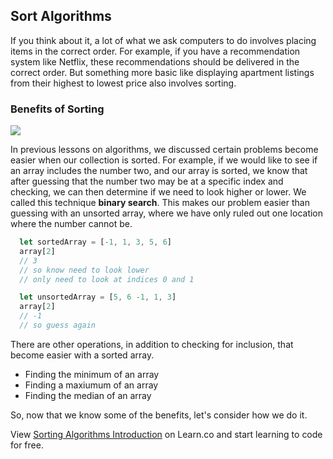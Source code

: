## Sort Algorithms

If you think about it, a lot of what we ask computers to do involves placing items in the correct order.  For example, if you have a recommendation system like Netflix, these recommendations should be delivered in the correct order.  But something more basic like displaying apartment listings from their highest to lowest price also involves sorting.  



### Benefits of Sorting

![](https://s3-us-west-2.amazonaws.com/curriculum-content/web-development/algorithms/alphabet-sort.jpg)

In previous lessons on algorithms, we discussed certain problems become easier when our collection is sorted.  For example, if we would like to see if an array includes the number two, and our array is sorted, we know that after guessing that the number two may be at a specific index and checking, we can then determine if we need to look higher or lower.  We called this technique **binary search**.  This makes our problem easier than guessing with an unsorted array, where we have only ruled out one location where the number cannot be.

```javascript
  let sortedArray = [-1, 1, 3, 5, 6]
  array[2]
  // 3
  // so know need to look lower
  // only need to look at indices 0 and 1

  let unsortedArray = [5, 6 -1, 1, 3]
  array[2]
  // -1
  // so guess again
```

There are other operations, in addition to checking for inclusion, that become easier with a sorted array.

  * Finding the minimum of an array
  * Finding a maxiumum of an array
  * Finding the median of an array

So, now that we know some of the benefits, let's consider how we do it.


<p class='util--hide'>View <a href='https://learn.co/lessons/sorting-algorithms-introduction'>Sorting Algorithms Introduction</a> on Learn.co and start learning to code for free.</p>
